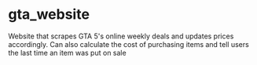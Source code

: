 # gta_website
Website that scrapes GTA 5's online weekly deals and updates prices accordingly. Can also calculate the cost of purchasing items and tell users the last time an item was put on sale
